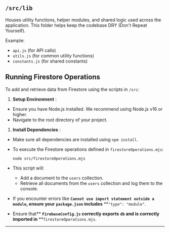 ## `/src/lib`

Houses utility functions, helper modules, and shared logic used across the application. This folder helps keep the codebase DRY (Don't Repeat Yourself).

Example:

- `api.js` (for API calls)
- `utils.js` (for common utility functions)
- `constants.js` (for shared constants)


## Running Firestore Operations

To add and retrieve data from Firestore using the scripts in  `/src`:

1. **Setup Environment** :

* Ensure you have Node.js installed. We recommend using Node.js v16 or higher.
* Navigate to the root directory of your project.

1. **Install Dependencies** :

* Make sure all dependencies are installed using  `npm install`.
* To execute the Firestore operations defined in  `firestoreOperations.mjs`:

  ```node
  node src/firestoreOperations.mjs
  ```
* This script will:

  * Add a document to the `users` collection.
  * Retrieve all documents from the `users` collection and log them to the console.
* If you encounter errors like **`Cannot use import statement outside a module`, ensure your** **`package.json` includes** **`"type": "module"`.
* Ensure that** **`FirebaseConfig.js` correctly exports** **`db` and is correctly imported in** **`firestoreOperations.mjs`.

---
